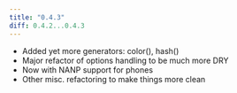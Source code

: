 ```yaml
---
title: "0.4.3"
diff: 0.4.2...0.4.3
---
```


* Added yet more generators: color(), hash()
* Major refactor of options handling to be much more DRY
* Now with NANP support for phones
* Other misc. refactoring to make things more clean
